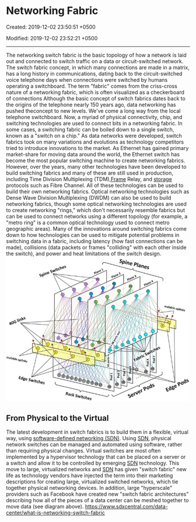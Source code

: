 # Networking Fabric

Created: 2019-12-02 23:50:51 +0500

Modified: 2019-12-02 23:52:21 +0500

---

The networking switch fabric is the basic topology of how a network is laid out and connected to switch traffic on a data or circuit-switched network.
The switch fabric concept, in which many connections are made in a matrix, has a long history in communications, dating back to the circuit-switched voice telephone days when connections were switched by humans operating a switchboard. The term "fabric" comes from the criss-cross nature of a networking fabric, which is often visualized as a checkerboard of connections
Although the basic concept of switch fabrics dates back to the origins of the telephone nearly 150 years ago, data networking has pushed theconcept to new levels. We've come a long way from the local telephone switchboard. Now, a myriad of physical connectivity, chip, and switching technologies are used to connect bits in a networking fabric. In some cases, a switching fabric can be boiled down to a single switch, known as a "switch on a chip."
As data networks were developed, switch fabrics took on many variations and evolutions as technology competitors tried to introduce innovations to the market. As Ethernet has gained primary market-share for moving data around the world, the Ethernet switch has become the most popular switching machine to create networking fabrics. However, over the years, many other technologies have been developed to build switching fabrics and many of these are still used in production, including Time Division Multiplexing (TDM),[Frame](https://www.sdxcentral.com/listings/frame/) Relay, and [storage](https://www.sdxcentral.com/data-center/storage/) protocols such as Fibre Channel. All of these technologies can be used to build their own networking fabrics. Optical networking technologies such as Dense Wave Division Multiplexing (DWDM) can also be used to build networking fabrics, though some optical networking technologies are used to create networking "rings," which don't necessarily resemble fabrics but can be used to connect networks using a different topology (for example, a "metro ring" is a common optical technology used to connect metro geographic areas).
Many of the innovations around switching fabrics come down to how technologies can be used to mitigate potential problems in switching data in a fabric, including latency (how fast connections can be made), collisions (data packets or frames "colliding" with each other inside the switch), and power and heat limitations of the switch design.
![image](media/Networking-Fabric-image1.jpg)

## From Physical to the Virtual

The latest development in switch fabrics is to build them in a flexible, virtual way, using [software-defined networking (SDN)](https://www.sdxcentral.com/networking/sdn/). Using [SDN](https://www.sdxcentral.com/networking/sdn/definitions/what-the-definition-of-software-defined-networking-sdn/), physical network switches can be managed and automated using software, rather than requiring physical changes. Virtual switches are most often implemented by a hypervisor technology that can be placed on a server or a switch and allow it to be controlled by emerging [SDN](https://www.sdxcentral.com/networking/sdn/definitions/what-is-software-defined-compute/) technology.
This move to large, virtualized networks and [SDN](https://www.sdxcentral.com/networking/sdn/definitions/why-sdn-software-defined-networking-or-nfv-network-functions-virtualization-now/) has given "switch fabric" new life as technology vendors have injected the term into their marketing descriptions for creating large, virtualized switched networks, which tie together physical networking devices. In addition, large "hyperscale" providers such as Facebook have created new "switch fabric architectures" describing how all of the pieces of a data center can be meshed together to move data (see diagram above).
<https://www.sdxcentral.com/data-center/what-is-networking-switch-fabric>
